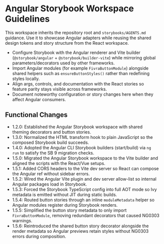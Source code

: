 # Angular Storybook Workspace Guidelines

This workspace inherits the repository root and `storybooks/AGENTS.md` guidance. Use it to showcase Angular adapters while reusing the shared design tokens and story structure from the React workspace.

- Configure Storybook with the Angular renderer and Vite builder (`@storybook/angular` + `@storybook/builder-vite`) while mirroring global parameters/decorators used by other frameworks.
- Import Angular modules (for example `FivraButtonModule`) alongside shared helpers such as `ensureButtonStyles()` rather than redefining styles locally.
- Align args, controls, and documentation with the React stories so feature parity stays visible across frameworks.
- Document noteworthy configuration or story changes here when they affect Angular consumers.

## Functional Changes
- 1.2.0: Established the Angular Storybook workspace with shared theming decorators and button stories.
- 1.3.0: Normalized the HTML transform hook to plain JavaScript so the composed Storybook build succeeds.
- 1.4.0: Adopted the Angular CLI Storybook builders (start/build) via `ng run` to satisfy the SB 9 migration checks.
- 1.5.0: Migrated the Angular Storybook workspace to the Vite builder and aligned the scripts with the React/Vue setups.
- 1.5.1: Added CORS headers to the Vite dev server so React can compose the Angular ref without sidebar errors.
- 1.5.2: Wired the Angular Vite plugin and dev server allow-list so internal Angular packages load in Storybook.
- 1.5.3: Forced the Storybook TypeScript config into full AOT mode so Ivy metadata is emitted without JIT during static builds.
- 1.5.4: Routed button stories through an inline `moduleMetadata` helper so Angular modules register during Storybook renders.
- 1.5.5: Simplified the button story metadata to only import `FivraButtonModule`, removing redundant decorators that caused NG0303 warnings.
- 1.5.6: Reintroduced the shared button story decorator alongside the render metadata so Angular previews retain styles without NG0303 errors during composition.
